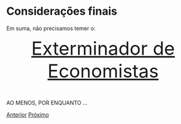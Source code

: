 # Considerações finais

Em suma, não precisamos temer o:

<div style='text-align:center;'><font size="7">
 <a href="https://www.youtube.com/embed/2D9FfPyebss?si=zreLSsbEXokOdJhk&amp;clip=UgkxtgjdmSBniV8QE4SkD0pj7jDpFWlE2-jf&amp;clipt=EPirDhiA0w4">Exterminador de Economistas</a>
</font>
</div>

<p></p>
<br/>

 AO MENOS, POR ENQUANTO ...
 
[Anterior](resultados.md)    [Próximo](../index.md)
